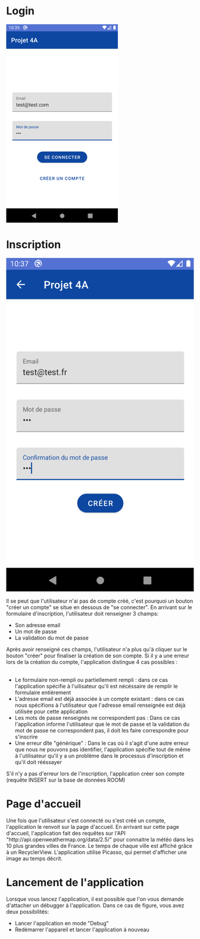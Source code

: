 <h1>Login</h1>
<img src="https://raw.githubusercontent.com/K0RBEY/Images/main/Projet4A/login.png" width="300" style="text-align:center;>
<p>Lorsque vous êtes sur cette page de connexion, vous avez deux champs:<br>
	<ul>
		<li>Un champ réservé à l'adresse email de l'utilisateur</li>
		<li>Un champ réservé au mot de passe de l'utilisateur</li>
	</ul>
	Pour se connecter, les deux champs doivent être rempli. Une fois les champs remplis, l'utilisateur n'a plus qu'à appuyer sur le bouton "se connecter"
	Pour autoriser la connexion, l'application vérifie si l'utilisateur existe et s'il existe, elle vérifie que le mot de passe renseigné correspond bien à celui du compte (requête GET sur la base de données ROOM).
</p>
<h1>Inscription</h1>
<img src="https://raw.githubusercontent.com/K0RBEY/Images/main/Projet4A/register.png">
<p>Il se peut que l'utilisateur n'ai pas de compte créé, c'est pourquoi un bouton "créer un compte" se situe en dessous de "se connecter".
	En arrivant sur le formulaire d'inscription, l'utilisateur doit renseigner 3 champs:<br>
	<ul>
		<li>Son adresse email</li>
		<li>Un mot de passe</li>
		<li>La validation du mot de passe</li>
	</ul>
	Après avoir renseigné ces champs, l'utilisateur n'a plus qu'à cliquer sur le bouton "créer" pour finaliser la création de son compte.
	Si il y a une erreur lors de la création du compte, l'application distingue 4 cas possibles :<br><br>
	<ul>
		<li>Le formulaire non-rempli ou partiellement rempli : dans ce cas l'application spécifie à l'uilisateur qu'il est nécéssaire de remplir le formulaire entièrement</li>
		<li>L'adresse email est déjà associée à un compte existant : dans ce cas nous spécifions à l'utilisateur que l'adresse email renseignée est déjà utilisée pour cette application</li>
		<li>Les mots de passe renseignés ne correspondent pas : Dans ce cas l'application informe l'utilisateur que le mot de passe et la validation du mot de passe ne correspondent pas, il doit les faire correspondre pour s'inscrire</li>
		<li>Une erreur dîte "générique" : Dans le cas où il s'agit d'une autre erreur que nous ne pouvons pas identifier, l'application spécifie tout de même à l'utilisateur qu'il y a un problème dans le processus d'inscription et qu'il doit rééssayer</li>
	</ul>
	S'il n'y a pas d'erreur lors de l'inscription, l'application créer son compte (requête INSERT sur la base de données ROOM)
</p>
<h1>Page d'accueil</h1>
<p>Une fois que l'utilisateur s'est connecté ou s'est créé un compte, l'application le renvoit sur la page d'accueil.
	En arrivant sur cette page d'accueil, l'application fait des requêtes sur l'API "http://api.openweathermap.org/data/2.5/" pour connaitre la météo dans les 10 plus grandes villes de France.
	Le temps de chaque ville est affiché grâce à un RecyclerView.
  L'application utilise Picasso, qui permet d'afficher une image au temps décrit.
</p>
<h1>Lancement de l'application</h1>
<p>Lorsque vous lancez l'application, il est possible que l'on vous demande d'attacher un débugger à l'application. Dans ce cas de figure, vous avez deux possibilités:<br>
<ul>
	<li>Lancer l'application en mode "Debug"</li>
	<li>Redémarrer l'appareil et lancer l'application à nouveau</li>
</ul>
</p>
